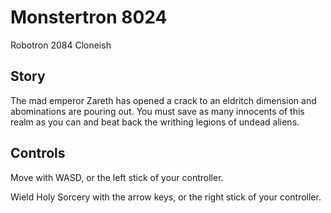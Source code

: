 # Monstertron 8024
Robotron 2084 Cloneish

## Story
The mad emperor Zareth has opened a crack to an eldritch dimension and abominations are pouring out.  You must save as many innocents of this realm as you can and beat back the writhing legions of undead aliens.

## Controls
Move with WASD, or the left stick of your controller.

Wield Holy Sorcery with the arrow keys, or the right stick of your controller.